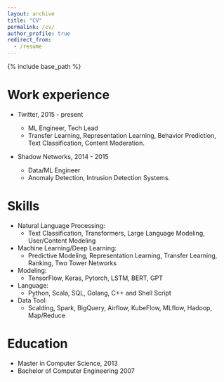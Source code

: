 ```yaml
---
layout: archive
title: "CV"
permalink: /cv/
author_profile: true
redirect_from:
  - /resume
---
```


{% include base_path %}

Work experience
======
* Twitter, 2015 - present
  * ML Engineer, Tech Lead 
  * Transfer Learning, Representation Learning, Behavior Prediction, Text Classification, Content Moderation.

* Shadow Networks, 2014 - 2015
  * Data/ML Engineer
  * Anomaly Detection, Intrusion Detection Systems.

  
Skills
======

* Natural Language Processing:
  * Text Classification, Transformers, Large Language Modeling, User/Content Modeling
* Machine Learning/Deep Learning:
  * Predictive Modeling, Representation Learning, Transfer Learning, Ranking, Two Tower Networks
* Modeling:
  * TensorFlow, Keras, Pytorch, LSTM, BERT, GPT
* Language:
  * Python, Scala, SQL, Golang, C++ and Shell Script
* Data Tool:
  * Scalding, Spark, BigQuery, Airflow, KubeFlow, MLflow, Hadoop, Map/Reduce

Education
======
* Master in Computer Science, 2013
* Bachelor of Computer Engineering 2007

